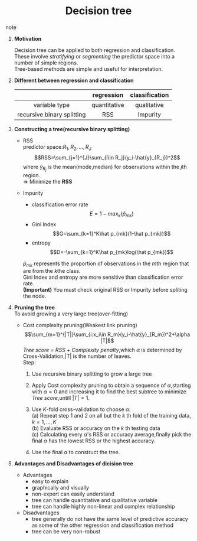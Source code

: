 <div align='center'>

# Decision tree

</div>
note  

1. **Motivation**

    Decision tree can be applied to both regression and classification.  
    These involve *stratifying* or *segmenting* the predictor space into a number of simple regions.  
    Tree-based methods are simple and useful for interpretation.

2. **Different between regression and classification**
    <div class = "center">

    |     |regression|classification|
    |:---:|:--------:|:------------:|
    |variable type|quantitative|qualitative|
    |recursive binary splitting|RSS|Impurity|

    </div>

3. **Constructing a tree(recursive binary splitting)**

   * RSS  
      predictor space:$R_1,R_2,...,R_J$
      $$RSS=\sum_{j=1}^{J}\sum_{i\in R_j}(y_i-\hat{y}_{R_j})^2$$
      where $\hat{y}_{R_j}$ is the mean(mode,median) for observations within the $j$th region.  
      $\Rightarrow$ Minimize the **RSS**

   * Impurity
        * classification error rate
       $$E=1-max_k(\hat p_{mk})$$
        * Gini Index
       $$G=\sum_{k=1}^K\hat p_{mk}(1-\hat p_{mk})$$
        * entropy
       $$D=-\sum_{k=1}^K\hat p_{mk}log(\hat p_{mk})$$

     $\hat p_{mk}$ represents the proportion of observations in the $m$th region that are from the $k$the class.  
     Gini Index and entropy are more sensitive than classification error rate.  
     **(Important)** You must check original RSS or Impurity before spliting the node.

4. **Pruning the tree**  
   To avoid growing a very large tree(over-fitting)
     * Cost complexity pruning(Weakest link pruning)
   $$\sum_{m=1}^{|T|}\sum_{i:x_i\in R_m}(y_i-\hat{y}_{R_m})^2+\alpha |T|$$
   *Tree score* = *RSS* + *Complexity penalty*,which $\alpha$ is determined by Cross-Validation,$|T|$ is the number of leaves.  
   Step:
       1. Use recursive binary splitting to grow a large tree

       2. Apply Cost complexity pruning to obtain a sequence of $\alpha$,starting with $\alpha = 0$ and increasing it to find the best subtree to minimize *Tree score*,untill $|T|=1$.

       3. Use *K*-fold cross-validation to choose $\alpha$:  
       (a) Repeat step 1 and 2 on all but the $k$ th fold of the training data, $k = 1,\dots,K$  
       (b) Evaluate RSS or accuracy on the $k$ th testing data  
       (c) Calculating every $\alpha$'s RSS or accuracy average,finally pick the final $\alpha$ has the lowest RSS or the highest accuracy.

       4. Use the final $\alpha$ to construct the tree.
5. **Advantages and Disadvantages of dicision tree**
   * Advantages
      * easy to explain
      * graphically and visually
      * non-expert can easily understand
      * tree can handle quantitative and qualitative variable
      * tree can handle highly non-linear and complex relationship
   * Disadvantages
      * tree generally do not have the same level of predictive accuracy as some of the other regression and classification method
      * tree can be very non-robust
